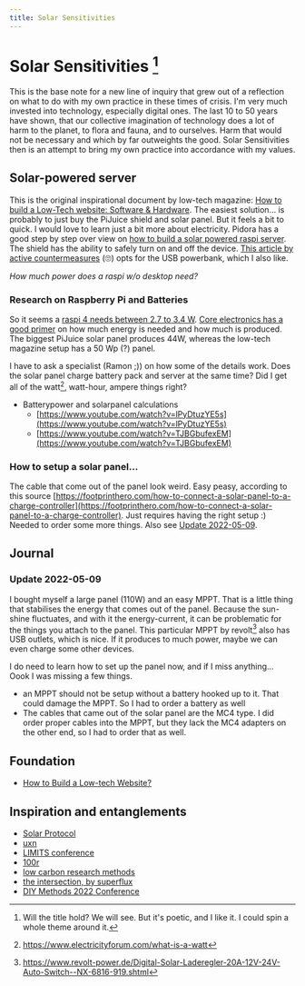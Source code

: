 ```yaml
---
title: Solar Sensitivities
---
```

# Solar Sensitivities [^1]
This is the base note for a new line of inquiry that grew out of a reflection on what to do with my own practice in these times of crisis. I'm very much invested into technology, especially digital ones. The last 10 to 50 years have shown, that our collective imagination of technology does a lot of harm to the planet, to flora and fauna, and to ourselves. Harm that would not be necessary and which by far outweights the good. Solar Sensitivities then is an attempt to bring my own practice into accordance with my values.

## Solar-powered server
This is the original inspirational document by low-tech magazine: [How to build a Low-Tech website: Software & Hardware](https://homebrewserver.club/low-tech-website-howto.html). The easiest solution… is probably to just buy the PiJuice shield and solar panel. But it feels a bit to quick. I would love to learn just a bit more about electricity. Pidora has a good step by step over view on [how to build a solar powered raspi server](https://pidora.ca/how-to-build-a-solar-powered-raspberry-pi/). The shield has the ability to safely turn on and off the device. [This article by active countermeasures](https://www.activecountermeasures.com/making-a-solar-powered-raspberry-pi/) (🙄) opts for the USB powerbank, which I also like.

*How much power does a raspi w/o desktop need?*

### Research on Raspberry Pi and Batteries
So it seems a [raspi 4 needs between 2.7 to 3.4 W](https://www.pidramble.com/wiki/benchmarks/power-consumption). [Core electronics has a good primer](https://core-electronics.com.au/tutorials/solar-powered-pi.html#Size) on how much energy is needed and how much is produced. The biggest PiJuice solar panel produces 44W, whereas the low-tech magazine setup has a 50 Wp (?) panel.

I have to ask a specialist (Ramon ;)) on how some of the details work. Does the solar panel charge battery pack and server at the same time? Did I get all of the watt[^2], watt-hour, ampere things right? 

- Batterypower and solarpanel calculations
	- [https://www.youtube.com/watch?v=lPyDtuzYE5s](https://www.youtube.com/watch?v=lPyDtuzYE5s)
	- [https://www.youtube.com/watch?v=TJBGbufexEM](https://www.youtube.com/watch?v=TJBGbufexEM)

### How to setup a solar panel…
The cable that come out of the panel look weird. Easy peasy, according to this source [https://footprinthero.com/how-to-connect-a-solar-panel-to-a-charge-controller](https://footprinthero.com/how-to-connect-a-solar-panel-to-a-charge-controller). Just requires having the right setup :) Needed to order some more things. Also see [Update 2022-05-09](#Update%202022-05-09).

## Journal
### Update 2022-05-09
I bought myself a large panel (110W) and an easy MPPT. That is a little thing that stabilises the energy that comes out of the panel. Because the sun-shine fluctuates, and with it the energy-current, it can be problematic for the things you attach to the panel. This particular MPPT by revolt[^3] also has USB outlets, which is nice. If it produces to much power, maybe we can even charge some other devices.

I do need to learn how to set up the panel now, and if I miss anything… Oook I was missing a few things.

- an MPPT should not be setup without a battery hooked up to it. That could damage the MPPT. So I had to order a battery as well
- The cables that came out of the solar panel are the MC4 type. I did order proper cables into the MPPT, but they lack the MC4 adapters on the other end, so I had to order that as well.

## Foundation
- [How to Build a Low-tech Website?](reading/@HowBuildLowtech2018.md)

## Inspiration and entanglements
- [Solar Protocol](http://solarprotocol.net/[**[]()**]())
- [uxn](https://compudanzas.net/uxn_tutorial.html)
- [LIMITS conference](https://computingwithinlimits.org/2022/)
- [100r](http://100r.co/site/home.html)
- [low carbon research methods](http://lowcarbonmethods.com/index.html)
- [the intersection, by superflux](https://superflux.in/index.php/work/the-intersection/#)
- [DIY Methods 2022 Conference](https://www.diymethods.net/)

[^1]: Will the title hold? We will see. But it's poetic, and I like it. I could spin a whole theme around it.
[^2]: https://www.electricityforum.com/what-is-a-watt
[^3]: https://www.revolt-power.de/Digital-Solar-Laderegler-20A-12V-24V-Auto-Switch--NX-6816-919.shtml
